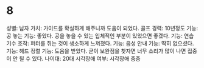 # 8

성별: 남자
가치: 가이드를 확실하게 해주니까 도움이 되었다. 
골프 경력: 10년정도
기능: 공 놓는 기능: 좋았다. 공을 놓을 수 있는 입체적인 부분이 있었으면 좋겠다.
기능: 연습 기수 조작: 퍼터를 쥐는 것이 생소하게 느껴졌다. 
기능: 음성 안내 기능: 딱히 없으셨다. 
기능: 헤드 정렬 기능: 도움을 받았다. 굳이 보완점을 찾자면 너무 소리가 많이 나면 집중이 안 될 수 있다. 
나이대: 20대
시각장애 여부: 시각장애 중증